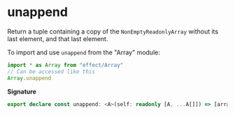 # unappend

Return a tuple containing a copy of the `NonEmptyReadonlyArray` without its last element, and that last element.

To import and use `unappend` from the "Array" module:

```ts
import * as Array from "effect/Array"
// Can be accessed like this
Array.unappend
```

**Signature**

```ts
export declare const unappend: <A>(self: readonly [A, ...A[]]) => [arrayWithoutLastElement: A[], lastElement: A]
```
